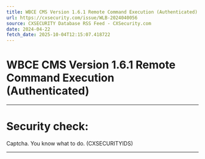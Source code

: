 ```yaml
---
title: WBCE CMS Version 1.6.1 Remote Command Execution (Authenticated)
url: https://cxsecurity.com/issue/WLB-2024040056
source: CXSECURITY Database RSS Feed - CXSecurity.com
date: 2024-04-22
fetch_date: 2025-10-04T12:15:07.418722
---
```


# WBCE CMS Version 1.6.1 Remote Command Execution (Authenticated)

---

# Security check:

Captcha. You know what to do. (CXSECURITYIDS)

---